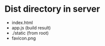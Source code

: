 # Dist directory in server

- index.html
- app.js (build result)
- ./static (from root)
- favicon.png